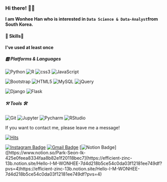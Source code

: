 ### Hi there! 🧘‍♀️

**I am Wonhee Han who is interested in `Data Science & Data-Analyst`from South Korea.**



#### 💪 Skills👊

**I've used at least once**

##### 🆎 Platforms & Languages

<img alt="Python" src ="https://img.shields.io/badge/Python-3776AB.svg?&style=for-the-badge&logo=Python&logoColor=white"/> <img alt="R" src ="https://img.shields.io/badge/R-276DC3.svg?&style=for-the-badge&logo=R&logoColor=white"/> <img alt="css3" src ="https://img.shields.io/badge/css3-1572B6.svg?&style=for-the-badge&logo=css3&logoColor=white"/> <img alt="JavaScript" src ="https://img.shields.io/badge/JavaScript-F7DF1E.svg?&style=for-the-badge&logo=JavaScript&logoColor=white"/>

<img alt="Bootstrap" src ="https://img.shields.io/badge/Bootstrap-7952B3.svg?&style=for-the-badge&logo=Bootstrap&logoColor=white"/> <img alt="HTML5" src ="https://img.shields.io/badge/HTML5-E34F26.svg?&style=for-the-badge&logo=HTML5&logoColor=white"/> <img alt="MySQL" src ="https://img.shields.io/badge/MySQL-4479A1.svg?&style=for-the-badge&logo=MySQL&logoColor=white"/> <img alt="jQuery" src ="https://img.shields.io/badge/jQuery-0769AD.svg?&style=for-the-badge&logo=jQuery&logoColor=white"/>

<img alt="Django" src ="https://img.shields.io/badge/Django-092E20.svg?&style=for-the-badge&logo=Django&logoColor=white"/> <img alt="Flask" src ="https://img.shields.io/badge/Flask-000000.svg?&style=for-the-badge&logo=Flask&logoColor=white"/>



#####  ⚒ Tools 🛠

<img alt="Git" src ="https://img.shields.io/badge/Git-F05032.svg?&style=for-the-badge&logo=Git&logoColor=white"/> <img alt="Jupyter" src ="https://img.shields.io/badge/Jupyter-F37626.svg?&style=for-the-badge&logo=Jupyter&logoColor=white"/> <img alt="Pycharm" src ="https://img.shields.io/badge/Pycharm-000000.svg?&style=for-the-badge&logo=Pycharm&logoColor=white"/> <img alt="RStudio" src ="https://img.shields.io/badge/RStudio-75AADB.svg?&style=for-the-badge&logo=RStudio&logoColor=white"/>



If you want to contact me, please leave me a message!  

[![Hits](https://hits.seeyoufarm.com/api/count/incr/badge.svg?url=https%3A%2F%2Fgithub.com%2FWonhee0221&count_bg=%2379C83D&title_bg=%23555555&icon=&icon_color=%23E7E7E7&title=hits&edge_flat=false)](https://hits.seeyoufarm.com)



 [![Instagram Badge](https://img.shields.io/badge/-Instagram-dd2a7b?style=flat-square&logo=instagram&logoColor=white&link=https://www.instagram.com/ikstagram95/)](https://www.instagram.com/_won_hee_/) [![Gmail Badge](https://img.shields.io/badge/-Gmail-d14836?style=flat-square&logo=Gmail&logoColor=white&link=mailto:totoheh@gmail.com)](mailto:parksimis@gmail.com) [![Notion Badge](https://img.shields.io/badge/-notion-000000?style=flat-square&logo=Notion&logoColor=white&link=[https://www.notion.so/Park-Seon-Ik-425e0feea8334faa8b82e1f20118bec7](https://efficient-zinc-13b.notion.site/Hello-I-M-WONHEE-7d4d218b5ce54c0da03f12181ee749df?pvs=4)https://efficient-zinc-13b.notion.site/Hello-I-M-WONHEE-7d4d218b5ce54c0da03f12181ee749df?pvs=4)]([https://www.notion.so/Park-Seon-Ik-425e0feea8334faa8b82e1f20118bec7](https://efficient-zinc-13b.notion.site/Hello-I-M-WONHEE-7d4d218b5ce54c0da03f12181ee749df?pvs=4)https://efficient-zinc-13b.notion.site/Hello-I-M-WONHEE-7d4d218b5ce54c0da03f12181ee749df?pvs=4)



